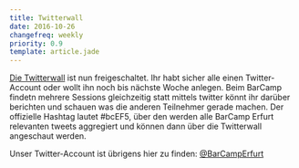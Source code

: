 ```yaml
---
title: Twitterwall
date: 2016-10-26
changefreq: weekly
priority: 0.9
template: article.jade
---
```


<a href="http://twitter.barcamp-erfurt.de">Die Twitterwall</a> ist nun freigeschaltet. Ihr habt sicher alle einen Twitter-Account oder wollt ihn noch bis nächste Woche anlegen. Beim BarCamp findetn mehrere Sessions gleichzeitig statt mittels twitter könnt ihr darüber berichten und schauen was die anderen Teilnehmer gerade machen. Der offizielle Hashtag lautet #bcEF5, über den werden alle BarCamp Erfurt relevanten tweets aggregiert und können dann über die Twitterwall angeschaut werden.

Unser Twitter-Account ist übrigens hier zu finden: <a href="https://twitter.com/BarCampErfurt">@BarCampErfurt</a>